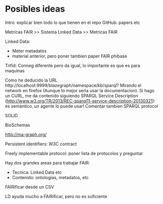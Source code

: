 # Posibles ideas

Intro: explicar bien todo lo que tienen en el repo GitHub: papers etc

Metricas FAIR >> Sistema Linked Data >> Metricas FAIR

Linked Data:

* Meter metadatos
* material anterior, pero poner tambien paper FAIR phibase

Trifid: Conneg diferente pero da igual, lo importante es que es para maquinas

Como he deducido la URL http://localhost:9999/blazegraph/namespace/kb/sparql? Mirando el network en firefox (Aunque lo mejor seria usar la documentacion). Si hago un CURL, me da contenido siguiendo SPARQL Service Description (http://www.w3.org/TR/2013/REC-sparql11-service-description-20130321): es semantico, un agente lo puede usar! Comentar tambien SPARQL protocol

SOLID

BioSchemas

http://ma-graph.org/

Persistent identifiers: W3C contract

Freely implementable protocol: poner lista de protocolos y preguntar

Hay dos grandes areas para trabajar FAIR:
* Tecnica: Linked Data etc
* Contenido: ontologias, metadatos, etc

FAIRificar desde un CSV

LD ayuda mucho a FAIRificar, pero no es suficiente
